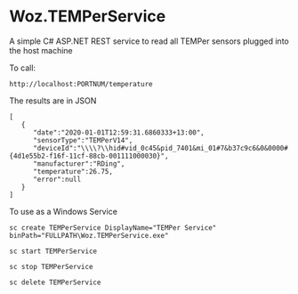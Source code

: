 # Woz.TEMPerService

A simple C# ASP.NET REST service to read all TEMPer sensors plugged into the host machine

To call:


```
http://localhost:PORTNUM/temperature
```

The results are in JSON

```
[ 
   { 
      "date":"2020-01-01T12:59:31.6860333+13:00",
      "sensorType":"TEMPerV14",
      "deviceId":"\\\\?\\hid#vid_0c45&pid_7401&mi_01#7&b37c9c6&0&0000#{4d1e55b2-f16f-11cf-88cb-001111000030}",
      "manufacturer":"RDing",
      "temperature":26.75,
      "error":null
   }
]
```

To use as a Windows Service

```
sc create TEMPerService DisplayName="TEMPer Service" binPath="FULLPATH\Woz.TEMPerService.exe"

sc start TEMPerService

sc stop TEMPerService

sc delete TEMPerService
```
